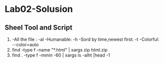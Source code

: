 # Lab02-Solusion

## Sheel Tool and Script
1.  -All the file : -al
    -Humanable: -h
    -Sord by time,newest first: -t
    -Colorful: --color=auto
4.  find -type f -name "*.html" | xargs zip html.zip
5. find . -type f -mmin -60 | xargs ls -alht |head -1
